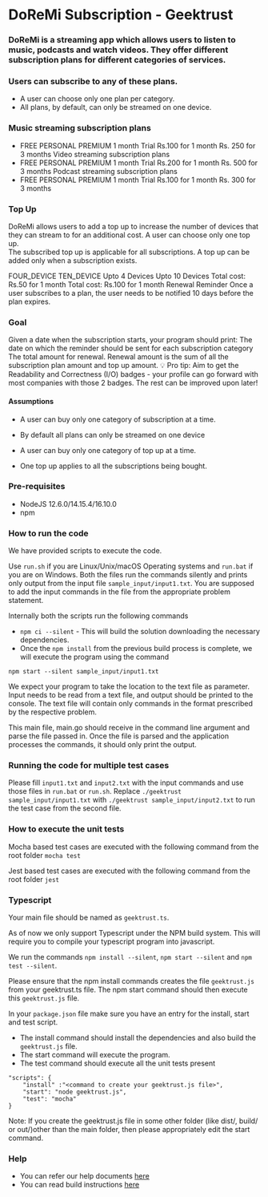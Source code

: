 # DoReMi Subscription - Geektrust
###  DoReMi is a streaming app which allows users to listen to music, podcasts and watch videos. They offer different subscription plans for different categories of services.

### Users can subscribe to any of these plans. 
- A user can choose only one plan per category. 
- All plans, by default, can only be streamed on one device. 

### Music streaming subscription plans 
- FREE	PERSONAL	PREMIUM
 1 month Trial	 Rs.100 for 1 month	 Rs. 250 for 3 months
 Video streaming subscription plans 
- FREE	PERSONAL	PREMIUM
 1 month Trial	 Rs.200 for 1 month	 Rs. 500 for 3 months
 Podcast streaming subscription plans 
- FREE	PERSONAL	PREMIUM
 1 month Trial	 Rs.100 for 1 month	 Rs. 300 for 3 months

### Top Up
DoReMi allows users to add a top up to increase the number of devices that they can stream to for an additional cost.
A user can choose only one top up.  
The subscribed top up is applicable for all subscriptions. 
A top up can be added only when a subscription exists.
 
 FOUR_DEVICE	TEN_DEVICE
 Upto 4 Devices	 Upto 10 Devices
 Total cost: Rs.50 for 1 month	 Total cost: Rs.100 for 1 month
Renewal Reminder
 Once a user subscribes to a plan, the user needs to be notified 10 days before the plan expires.
 
 
 ### Goal
 Given a date when the subscription starts, your program should print: 
 The date on which the reminder should be sent for each subscription category 
 The total amount for renewal. Renewal amount is the sum of all the subscription plan amount and top up amount. 
 💡 Pro tip: Aim to get the Readability and Correctness (I/O) badges - your profile can go forward with most companies with those 2 badges. The rest can be improved upon later!
 
 
#### Assumptions
- A user can buy only one category of subscription at a time. 

- By default all plans can only be streamed on one device 

- A user can buy only one category of top up at a time. 

- One top up applies to all the subscriptions being bought. 
 
 
 
 


### Pre-requisites
* NodeJS 12.6.0/14.15.4/16.10.0
* npm

### How to run the code

We have provided scripts to execute the code. 

Use `run.sh` if you are Linux/Unix/macOS Operating systems and `run.bat` if you are on Windows.  Both the files run the commands silently and prints only output from the input file `sample_input/input1.txt`. You are supposed to add the input commands in the file from the appropriate problem statement. 

Internally both the scripts run the following commands 

 * `npm ci --silent` - This will build the solution downloading the necessary dependencies.
 * Once the `npm install` from the previous build process is complete, we will execute the program using the command

`npm start --silent sample_input/input1.txt`

We expect your program to take the location to the text file as parameter. Input needs to be read from a text file, and output should be printed to the console. The text file will contain only commands in the format prescribed by the respective problem.

This main file, main.go should receive in the command line argument and parse the file passed in. Once the file is parsed and the application processes the commands, it should only print the output.

 ### Running the code for multiple test cases

 Please fill `input1.txt` and `input2.txt` with the input commands and use those files in `run.bat` or `run.sh`. Replace `./geektrust sample_input/input1.txt` with `./geektrust sample_input/input2.txt` to run the test case from the second file. 

 ### How to execute the unit tests

 Mocha based test cases are executed with the following command from the root folder
`mocha test`

Jest based test cases are executed with the following command from the root folder
`jest`

### Typescript

Your main file should be named as `geektrust.ts`.

As of now we only support Typescript under the NPM build system. This will require you to compile your typescript program into javascript.

We run the commands `npm install --silent`, `npm start --silent` and `npm test --silent`.

Please ensure that the npm install commands creates the file `geektrust.js` from your geektrust.ts file. The npm start command should then execute this `geektrust.js` file.

In your `package.json` file make sure you have an entry for the install, start and test script.

* The install command should install the dependencies and also build the `geektrust.js` file.
* The start command will execute the program.
* The test command should execute all the unit tests present

```
"scripts": {
    "install" :"<command to create your geektrust.js file>",
    "start": "node geektrust.js",
    "test": "mocha"
}
```

Note: If you create the geektrust.js file in some other folder (like dist/, build/ or out/)other than the main folder, then please appropriately edit the start command.

### Help
- You can refer our help documents [here](https://help.geektrust.com)
- You can read build instructions [here](https://github.com/geektrust/coding-problem-artefacts/tree/master/NodeJS)
